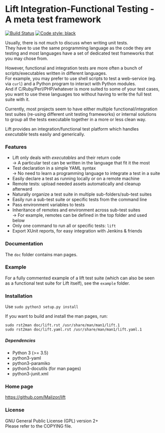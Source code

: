 Lift Integration-Functional Testing - A meta test framework
===========================================================


[![Build Status](https://github.com/Malizor/lift/actions/workflows/main.yml/badge.svg?branch=main)](https://github.com/Malizor/lift/actions/workflows/main.yml)
[![Code style: black](https://img.shields.io/badge/code%20style-black-000000.svg)](https://github.com/ambv/black)


Usually, there is not much to discuss when writing unit tests.  
They have to use the same programming language as the code they are testing
and most languages have a set of dedicated test frameworks that you may chose from.

However, functional and integration tests are more often a bunch of
scripts/executables written in different languages.  
For example, you may prefer to use shell scripts to test a web-service
(eg. via `curl`) and a Python program to interact with Python modules.  
And if C/Ruby/Perl/PHP/whatever is more suited to some of your test cases,
you want to use these languages too without having to write the full test suite with it.

Currently, most projects seem to have either multiple functional/integration
test suites (re-using different unit testing frameworks) or internal solutions
to group all the tests executable together in a more or less clean way.

Lift provides an integration/functional test platform which handles *executable*
tests easily and generically.  


### Features

* Lift only deals with *executables* and their return code  
  → A particular test can be written in the language that fit it the most
* Test declaration in a simple YAML syntax  
  → No need to learn a programming language to integrate a test in a suite
* Easily declare a test as running locally or on a remote machine
* Remote tests: upload needed assets automatically and cleanup afterward
* Naturally organize a test suite in multiple sub-folders/sub-test suites
* Easily run a sub-test suite or specific tests from the command line
* Pass environment variables to tests
* Inheritance of remotes and environment across sub-test suites  
  → For example, remotes can be defined in the top folder and used below
* Only one command to run all or specific tests: `lift`
* Export XUnit reports, for easy integration with Jenkins & friends


### Documentation

The `doc` folder contains man pages.


### Example

For a fully commented example of a lift test suite (which can also be seen as
a functional test suite for Lift itself), see the `example` folder.


### Installation

Use `sudo python3 setup.py install`  

If you want to build and install the man pages, run:
```
sudo rst2man doc/lift.rst /usr/share/man/man1/lift.1
sudo rst2man doc/lift.yaml.rst /usr/share/man/man1/lift.yaml.1
```

##### Dependencies

* Python 3 (>= 3.5)
* python3-yaml
* python3-paramiko
* python3-docutils (for man pages)
* python3-junit.xml


### Home page

https://github.com/Malizor/lift


### License

GNU General Public License (GPL) version 2+  
Please refer to the COPYING file.

